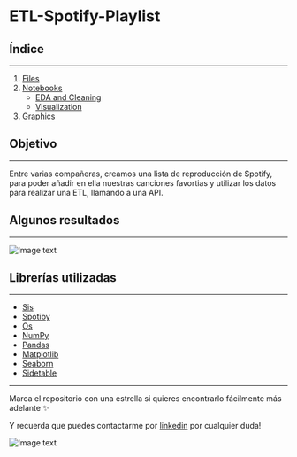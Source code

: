 # ETL-Spotify-Playlist

## Índice
***

1. [Files](https://github.com/lau-ont/ETL-Spotify-Playlist/tree/main/files)
2. [Notebooks](https://github.com/lau-ont/ETL-Spotify-Playlist/tree/main/notebooks)
   - [EDA and Cleaning](https://github.com/lau-ont/ETL-Spotify-Playlist/blob/main/notebooks/Extract-Transform-Load.ipynb)
   - [Visualization](https://github.com/lau-ont/ETL-Spotify-Playlist/blob/main/notebooks/Visualization.ipynb)
4. [Graphics](https://github.com/lau-ont/ETL-Spotify-Playlist/tree/main/graphics)

## Objetivo
***

Entre varias compañeras, creamos una lista de reproducción de Spotify, para poder añadir en ella nuestras canciones favortias y utilizar los datos para realizar una ETL, llamando a una API.

## Algunos resultados
***

![Image text](https://github.com/lau-ont/ETL-Spotify-Playlist/blob/main/graphics/top-artist.png)

## Librerías utilizadas
***

- [Sis](https://pypi.org/project/sis/)
- [Spotiby](https://spotipy.readthedocs.io/en/2.22.0/)
- [Os](https://docs.python.org/3/library/os.html)
- [NumPy](https://numpy.org)
- [Pandas](https://pandas.pydata.org/docs/)
- [Matplotlib](https://matplotlib.org)
- [Seaborn](https://seaborn.pydata.org)
- [Sidetable](https://pypi.org/project/sidetable/)

***

Marca el repositorio con una estrella si quieres encontrarlo fácilmente más adelante ✨

Y recuerda que puedes contactarme por [linkedin](https://www.linkedin.com/in/laura-onteniente-3aa5b696/) por cualquier duda!

![Image text](https://github.com/lau-ont/ETL-Spotify-Playlist/blob/main/files/lou-reed-animal.jpeg)
